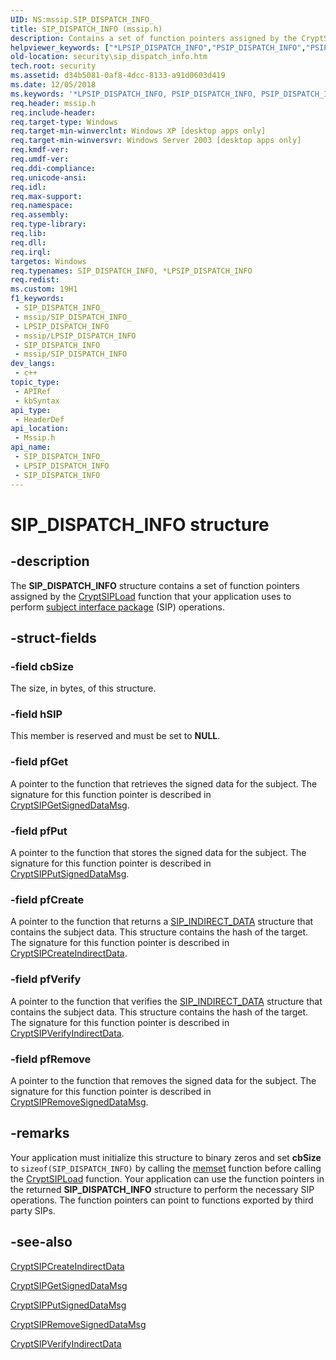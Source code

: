 ```yaml
---
UID: NS:mssip.SIP_DISPATCH_INFO_
title: SIP_DISPATCH_INFO (mssip.h)
description: Contains a set of function pointers assigned by the CryptSIPLoad function that your application uses to perform subject interface package (SIP) operations.
helpviewer_keywords: ["*LPSIP_DISPATCH_INFO","PSIP_DISPATCH_INFO","PSIP_DISPATCH_INFO structure pointer [Security]","SIP_DISPATCH_INFO","SIP_DISPATCH_INFO structure [Security]","mssip/PSIP_DISPATCH_INFO","mssip/SIP_DISPATCH_INFO","security.sip_dispatch_info"]
old-location: security\sip_dispatch_info.htm
tech.root: security
ms.assetid: d34b5081-0af8-4dcc-8133-a91d0603d419
ms.date: 12/05/2018
ms.keywords: '*LPSIP_DISPATCH_INFO, PSIP_DISPATCH_INFO, PSIP_DISPATCH_INFO structure pointer [Security], SIP_DISPATCH_INFO, SIP_DISPATCH_INFO structure [Security], mssip/PSIP_DISPATCH_INFO, mssip/SIP_DISPATCH_INFO, security.sip_dispatch_info'
req.header: mssip.h
req.include-header: 
req.target-type: Windows
req.target-min-winverclnt: Windows XP [desktop apps only]
req.target-min-winversvr: Windows Server 2003 [desktop apps only]
req.kmdf-ver: 
req.umdf-ver: 
req.ddi-compliance: 
req.unicode-ansi: 
req.idl: 
req.max-support: 
req.namespace: 
req.assembly: 
req.type-library: 
req.lib: 
req.dll: 
req.irql: 
targetos: Windows
req.typenames: SIP_DISPATCH_INFO, *LPSIP_DISPATCH_INFO
req.redist: 
ms.custom: 19H1
f1_keywords:
 - SIP_DISPATCH_INFO_
 - mssip/SIP_DISPATCH_INFO_
 - LPSIP_DISPATCH_INFO
 - mssip/LPSIP_DISPATCH_INFO
 - SIP_DISPATCH_INFO
 - mssip/SIP_DISPATCH_INFO
dev_langs:
 - c++
topic_type:
 - APIRef
 - kbSyntax
api_type:
 - HeaderDef
api_location:
 - Mssip.h
api_name:
 - SIP_DISPATCH_INFO_
 - LPSIP_DISPATCH_INFO
 - SIP_DISPATCH_INFO
---
```


# SIP_DISPATCH_INFO structure


## -description

The <b>SIP_DISPATCH_INFO</b> structure contains a set of function pointers assigned by the <a href="/windows/desktop/api/mssip/nf-mssip-cryptsipload">CryptSIPLoad</a> function that your application uses to perform <a href="/windows/desktop/SecGloss/s-gly">subject interface package</a> (SIP) operations.

## -struct-fields

### -field cbSize

The size, in bytes, of this structure.

### -field hSIP

This member is reserved and must be set to <b>NULL</b>.

### -field pfGet

A pointer to the function that retrieves the signed data for the subject. The signature for this function pointer is described in <a href="/windows/desktop/api/mssip/nf-mssip-cryptsipgetsigneddatamsg">CryptSIPGetSignedDataMsg</a>.

### -field pfPut

A pointer to the function that stores the signed data for the subject. The signature for this function pointer is described in <a href="/windows/desktop/api/mssip/nf-mssip-cryptsipputsigneddatamsg">CryptSIPPutSignedDataMsg</a>.

### -field pfCreate

A pointer to the function that returns a [SIP_INDIRECT_DATA](/windows/desktop/api/mssip/ns-mssip-sip_indirect_data)  structure that contains the subject data. This structure contains the hash of the target. The signature for this function pointer is described in <a href="/windows/desktop/api/mssip/nf-mssip-cryptsipcreateindirectdata">CryptSIPCreateIndirectData</a>.

### -field pfVerify

A pointer to the function that verifies the [SIP_INDIRECT_DATA](/windows/desktop/api/mssip/ns-mssip-sip_indirect_data)  structure that contains the subject data. This structure contains the hash of the target. The signature for this function pointer is described in <a href="/windows/desktop/api/mssip/nf-mssip-cryptsipverifyindirectdata">CryptSIPVerifyIndirectData</a>.

### -field pfRemove

A pointer to the function that removes the signed data for the subject. The signature for this function pointer is described in <a href="/windows/desktop/api/mssip/nf-mssip-cryptsipremovesigneddatamsg">CryptSIPRemoveSignedDataMsg</a>.

## -remarks

Your application must initialize this structure to binary zeros and set <b>cbSize</b> to <code>sizeof(SIP_DISPATCH_INFO)</code> by calling the <a href="/cpp/c-runtime-library/reference/memset-wmemset">memset</a> function before calling the <a href="/windows/desktop/api/mssip/nf-mssip-cryptsipload">CryptSIPLoad</a> function. Your application can use the function pointers in the returned <b>SIP_DISPATCH_INFO</b> structure to perform the necessary SIP operations.   The function pointers can point to functions exported by third party SIPs.

## -see-also

<a href="/windows/desktop/api/mssip/nf-mssip-cryptsipcreateindirectdata">CryptSIPCreateIndirectData</a>



<a href="/windows/desktop/api/mssip/nf-mssip-cryptsipgetsigneddatamsg">CryptSIPGetSignedDataMsg</a>



<a href="/windows/desktop/api/mssip/nf-mssip-cryptsipputsigneddatamsg">CryptSIPPutSignedDataMsg</a>



<a href="/windows/desktop/api/mssip/nf-mssip-cryptsipremovesigneddatamsg">CryptSIPRemoveSignedDataMsg</a>



<a href="/windows/desktop/api/mssip/nf-mssip-cryptsipverifyindirectdata">CryptSIPVerifyIndirectData</a>

